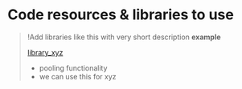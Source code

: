 # Code resources & libraries to use

> !Add libraries like this with very short description
> **example**
> 
> [library_xyz](link) 
> - pooling functionality
> - we can use this for xyz

